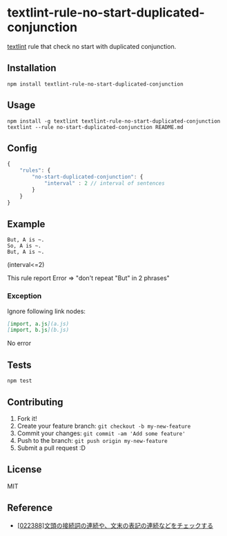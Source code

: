 # textlint-rule-no-start-duplicated-conjunction

[textlint](https://github.com/azu/textlint "textlint") rule that check no start with duplicated conjunction.

## Installation

    npm install textlint-rule-no-start-duplicated-conjunction

## Usage

    npm install -g textlint textlint-rule-no-start-duplicated-conjunction
    textlint --rule no-start-duplicated-conjunction README.md
    
## Config

```js
{
    "rules": {
        "no-start-duplicated-conjunction": {
            "interval" : 2 // interval of sentences
        }
    }
}
```

## Example

```
But, A is ~.
So, A is ~.
But, A is ~.
```
(interval<=2)

This rule report Error => "don't repeat "But" in 2 phrases"

### Exception

Ignore following link nodes:


```markdown
[import, a.js](a.js)
[import, b.js](b.js)
```

No error


## Tests

    npm test

## Contributing

1. Fork it!
2. Create your feature branch: `git checkout -b my-new-feature`
3. Commit your changes: `git commit -am 'Add some feature'`
4. Push to the branch: `git push origin my-new-feature`
5. Submit a pull request :D

## License

MIT
## Reference

- [[022388]文頭の接続詞の連続や、文末の表記の連続などをチェックする](http://support.justsystems.com/faq/1032/app/servlet/qadoc?QID=022388 "[022388]文頭の接続詞の連続や、文末の表記の連続などをチェックする")